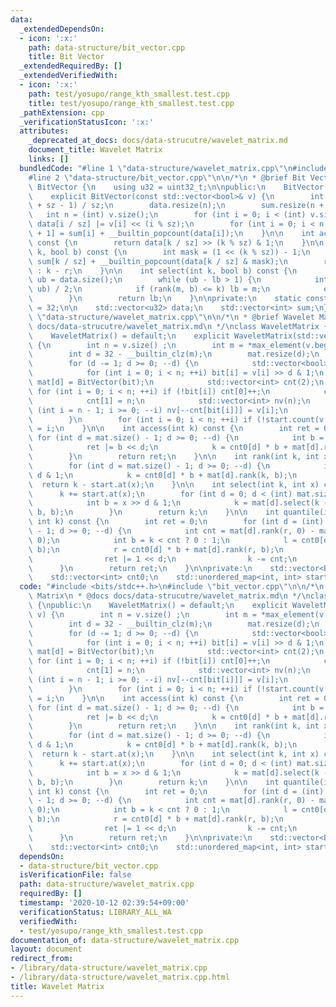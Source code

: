 ```yaml
---
data:
  _extendedDependsOn:
  - icon: ':x:'
    path: data-structure/bit_vector.cpp
    title: Bit Vector
  _extendedRequiredBy: []
  _extendedVerifiedWith:
  - icon: ':x:'
    path: test/yosupo/range_kth_smallest.test.cpp
    title: test/yosupo/range_kth_smallest.test.cpp
  _pathExtension: cpp
  _verificationStatusIcon: ':x:'
  attributes:
    _deprecated_at_docs: docs/data-strucutre/wavelet_matrix.md
    document_title: Wavelet Matrix
    links: []
  bundledCode: "#line 1 \"data-structure/wavelet_matrix.cpp\"\n#include <bits/stdc++.h>\n\
    #line 2 \"data-structure/bit_vector.cpp\"\n\n/*\n * @brief Bit Vector\n */\nclass\
    \ BitVector {\n    using u32 = uint32_t;\n\npublic:\n    BitVector() = default;\n\
    \    explicit BitVector(const std::vector<bool>& v) {\n        int n = (v.size()\
    \ + sz - 1) / sz;\n        data.resize(n);\n        sum.resize(n + 1);\n     \
    \   int n = (int) v.size();\n        for (int i = 0; i < (int) v.size(); ++i)\
    \ data[i / sz] |= v[i] << (i % sz);\n        for (int i = 0; i < n; ++i) sum[i\
    \ + 1] = sum[i] + __builtin_popcount(data[i]);\n    }\n\n    int access(int k)\
    \ const {\n        return data[k / sz] >> (k % sz) & 1;\n    }\n\n    int rank(int\
    \ k, bool b) const {\n        int mask = (1 << (k % sz)) - 1;\n        int r =\
    \ sum[k / sz] + __builtin_popcount(data[k / sz] & mask);\n        return b ? r\
    \ : k - r;\n    }\n\n    int select(int k, bool b) const {\n        int lb = 0,\
    \ ub = data.size();\n        while (ub - lb > 1) {\n            int m = (lb +\
    \ ub) / 2;\n            if (rank(m, b) <= k) lb = m;\n            else ub = m;\n\
    \        }\n        return lb;\n    }\n\nprivate:\n    static constexpr int sz\
    \ = 32;\n\n    std::vector<u32> data;\n    std::vector<int> sum;\n};\n#line 3\
    \ \"data-structure/wavelet_matrix.cpp\"\n\n/*\n * @brief Wavelet Matrix\n * @docs\
    \ docs/data-strucutre/wavelet_matrix.md\n */\nclass WaveletMatrix {\npublic:\n\
    \    WaveletMatrix() = default;\n    explicit WaveletMatrix(std::vector<int> v)\
    \ {\n        int n = v.size() ;\n        int m = *max_element(v.begin(), v.end());\n\
    \        int d = 32 - __builtin_clz(m);\n        mat.resize(d);\n        cnt0.resize(d);\n\
    \        for (d -= 1; d >= 0; --d) {\n            std::vector<bool> bit(n);\n\
    \            for (int i = 0; i < n; ++i) bit[i] = v[i] >> d & 1;\n           \
    \ mat[d] = BitVector(bit);\n            std::vector<int> cnt(2);\n           \
    \ for (int i = 0; i < n; ++i) if (!bit[i]) cnt[0]++;\n            cnt0[d] = cnt[0];\n\
    \            cnt[1] = n;\n            std::vector<int> nv(n);\n            for\
    \ (int i = n - 1; i >= 0; --i) nv[--cnt[bit[i]]] = v[i];\n            v.swap(nv);\n\
    \        }\n        for (int i = 0; i < n; ++i) if (!start.count(v[i])) start[v[i]]\
    \ = i;\n    }\n\n    int access(int k) const {\n        int ret = 0;\n       \
    \ for (int d = mat.size() - 1; d >= 0; --d) {\n            int b = mat[d].access(k);\n\
    \            ret |= b << d;\n            k = cnt0[d] * b + mat[d].rank(k, b);\n\
    \        }\n        return ret;\n    }\n\n    int rank(int k, int x) const {\n\
    \        for (int d = mat.size() - 1; d >= 0; --d) {\n            int b = x >>\
    \ d & 1;\n            k = cnt0[d] * b + mat[d].rank(k, b);\n        }\n      \
    \  return k - start.at(x);\n    }\n\n    int select(int k, int x) const {\n  \
    \      k += start.at(x);\n        for (int d = 0; d < (int) mat.size(); ++d) {\n\
    \            int b = x >> d & 1;\n            k = mat[d].select(k - cnt0[d] *\
    \ b, b);\n        }\n        return k;\n    }\n\n    int quantile(int l, int r,\
    \ int k) const {\n        int ret = 0;\n        for (int d = (int) mat.size()\
    \ - 1; d >= 0; --d) {\n            int cnt = mat[d].rank(r, 0) - mat[d].rank(l,\
    \ 0);\n            int b = k < cnt ? 0 : 1;\n            l = cnt0[d] * b + mat[d].rank(l,\
    \ b);\n            r = cnt0[d] * b + mat[d].rank(r, b);\n            if (b) {\n\
    \                ret |= 1 << d;\n                k -= cnt;\n            }\n  \
    \      }\n        return ret;\n    }\n\nprivate:\n    std::vector<BitVector> mat;\n\
    \    std::vector<int> cnt0;\n    std::unordered_map<int, int> start;\n};\n"
  code: "#include <bits/stdc++.h>\n#include \"bit_vector.cpp\"\n\n/*\n * @brief Wavelet\
    \ Matrix\n * @docs docs/data-strucutre/wavelet_matrix.md\n */\nclass WaveletMatrix\
    \ {\npublic:\n    WaveletMatrix() = default;\n    explicit WaveletMatrix(std::vector<int>\
    \ v) {\n        int n = v.size() ;\n        int m = *max_element(v.begin(), v.end());\n\
    \        int d = 32 - __builtin_clz(m);\n        mat.resize(d);\n        cnt0.resize(d);\n\
    \        for (d -= 1; d >= 0; --d) {\n            std::vector<bool> bit(n);\n\
    \            for (int i = 0; i < n; ++i) bit[i] = v[i] >> d & 1;\n           \
    \ mat[d] = BitVector(bit);\n            std::vector<int> cnt(2);\n           \
    \ for (int i = 0; i < n; ++i) if (!bit[i]) cnt[0]++;\n            cnt0[d] = cnt[0];\n\
    \            cnt[1] = n;\n            std::vector<int> nv(n);\n            for\
    \ (int i = n - 1; i >= 0; --i) nv[--cnt[bit[i]]] = v[i];\n            v.swap(nv);\n\
    \        }\n        for (int i = 0; i < n; ++i) if (!start.count(v[i])) start[v[i]]\
    \ = i;\n    }\n\n    int access(int k) const {\n        int ret = 0;\n       \
    \ for (int d = mat.size() - 1; d >= 0; --d) {\n            int b = mat[d].access(k);\n\
    \            ret |= b << d;\n            k = cnt0[d] * b + mat[d].rank(k, b);\n\
    \        }\n        return ret;\n    }\n\n    int rank(int k, int x) const {\n\
    \        for (int d = mat.size() - 1; d >= 0; --d) {\n            int b = x >>\
    \ d & 1;\n            k = cnt0[d] * b + mat[d].rank(k, b);\n        }\n      \
    \  return k - start.at(x);\n    }\n\n    int select(int k, int x) const {\n  \
    \      k += start.at(x);\n        for (int d = 0; d < (int) mat.size(); ++d) {\n\
    \            int b = x >> d & 1;\n            k = mat[d].select(k - cnt0[d] *\
    \ b, b);\n        }\n        return k;\n    }\n\n    int quantile(int l, int r,\
    \ int k) const {\n        int ret = 0;\n        for (int d = (int) mat.size()\
    \ - 1; d >= 0; --d) {\n            int cnt = mat[d].rank(r, 0) - mat[d].rank(l,\
    \ 0);\n            int b = k < cnt ? 0 : 1;\n            l = cnt0[d] * b + mat[d].rank(l,\
    \ b);\n            r = cnt0[d] * b + mat[d].rank(r, b);\n            if (b) {\n\
    \                ret |= 1 << d;\n                k -= cnt;\n            }\n  \
    \      }\n        return ret;\n    }\n\nprivate:\n    std::vector<BitVector> mat;\n\
    \    std::vector<int> cnt0;\n    std::unordered_map<int, int> start;\n};"
  dependsOn:
  - data-structure/bit_vector.cpp
  isVerificationFile: false
  path: data-structure/wavelet_matrix.cpp
  requiredBy: []
  timestamp: '2020-10-12 02:39:54+09:00'
  verificationStatus: LIBRARY_ALL_WA
  verifiedWith:
  - test/yosupo/range_kth_smallest.test.cpp
documentation_of: data-structure/wavelet_matrix.cpp
layout: document
redirect_from:
- /library/data-structure/wavelet_matrix.cpp
- /library/data-structure/wavelet_matrix.cpp.html
title: Wavelet Matrix
---
```

